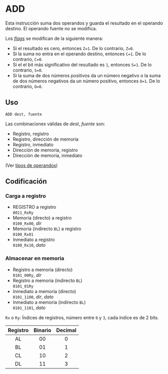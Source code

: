 # ADD

Esta instrucción suma dos operandos y guarda el resultado en el operando destino. El operando fuente no se modifica.

Los [_flags_](../cpu#flags) se modifican de la siguiente manera:

- Si el resultado es cero, entonces `Z=1`. De lo contrario, `Z=0`.
- Si la suma no entra en el operando destino, entonces `C=1`. De lo contrario, `C=0`.
- Si el el bit más significativo del resultado es `1`, entonces `S=1`. De lo contrario, `S=0`.
- Si la suma de dos números positivos da un número negativo o la suma de dos números negativos da un número positivo, entonces `O=1`. De lo contrario, `O=0`.

## Uso

```vonsim
ADD dest, fuente
```

Las combinaciones válidas de _dest_, _fuente_ son:

- Registro, registro
- Registro, dirección de memoria
- Registro, inmediato
- Dirección de memoria, registro
- Dirección de memoria, inmediato

(Ver [tipos de operandos](../assembly#operandos))

## Codificación

### Carga a registro
- REGISTRO a registro  
  `0011_RxRy`
- Memoria (directo) a registro  
  `0100_Rx00`, _dir_
- Memoria (indirecto `BL`) a registro  
  `0100_Rx01`
- Inmediato a registro  
  `0100_Rx10`, _dato_

### Almacenar en memoria
- Registro a memoria (directo)  
  `0101_00Ry`, _dir_
- Registro a memoria (indirecto `BL`)  
  `0101_01Ry`
- Inmediato a memoria (directo)  
  `0101_1100`, _dir_, _dato_
- Inmediato a memoria (indirecto `BL`)  
  `0101_1101`, _dato_

`Rx` o `Ry`: Índices de registros, número entre `0` y `3`, cada índice es de 2 bits.

| Registro | Binario | Decimal |
|:--------:|:-------:|:-------:|
|   AL     |   00    |    0    |
|   BL     |   01    |    1    |
|   CL     |   10    |    2    |
|   DL     |   11    |    3    |